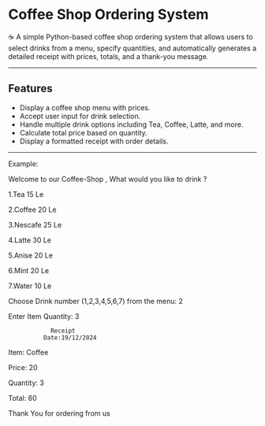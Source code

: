 # Coffee Shop Ordering System

☕ A simple Python-based coffee shop ordering system that allows users to select drinks from a menu, specify quantities, and automatically generates a detailed receipt with prices, totals, and a thank-you message.

---

## Features
- Display a coffee shop menu with prices.
- Accept user input for drink selection.
- Handle multiple drink options including Tea, Coffee, Latte, and more.
- Calculate total price based on quantity.
- Display a formatted receipt with order details.

---
Example:

Welcome to our Coffee-Shop , What would you like to drink ?

 1.Tea   15 Le

 2.Coffee   20 Le
 
 3.Nescafe   25 Le
 
 4.Latte   30 Le
 
 5.Anise   20 Le
 
 6.Mint   20 Le
 
 7.Water   10 Le

Choose Drink number (1,2,3,4,5,6,7) from the menu: 2

Enter Item Quantity: 3

                Receipt                       
              Date:19/12/2024  
         
Item: Coffee

Price: 20

Quantity: 3

Total: 60

Thank You for ordering from us
